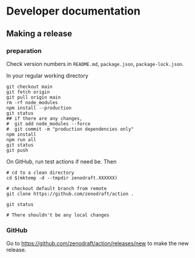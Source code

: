 # Developer documentation

## Making a release

### preparation


Check version numbers in `README.md`, `package.json`, `package-lock.json`.

In your regular working directory

```shell
git checkout main
git fetch origin
git pull origin main
rm -rf node_modules
npm install --production
git status
## if there are any changes,
#  git add node_modules --force
#  git commit -m "production dependencies only"
npm install
npm run all
git status
git push 
```

On GitHub, run test actions if need be. Then

```shell
# cd to a clean directory
cd $(mktemp -d --tmpdir zenodraft.XXXXXX)

# checkout default branch from remote
git clone https://github.com/zenodraft/action .

git status

# There shouldn't be any local changes
```

### GitHub

Go to https://github.com/zenodraft/action/releases/new to make the new release.


